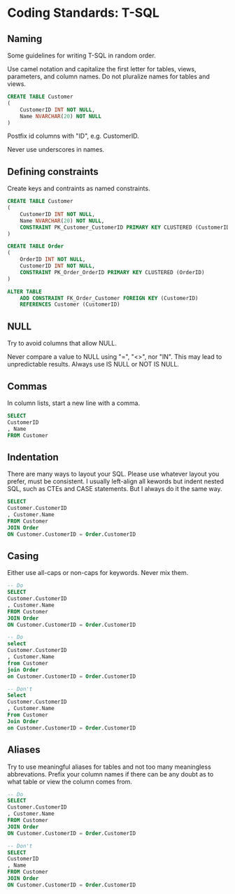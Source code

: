# 

# 

# Coding Standards: T-SQL

## Naming

Some guidelines for writing T-SQL in random order.

Use camel notation and capitalize the first letter for tables, views, parameters, and column names.  Do not pluralize names for tables and views.

```sql
CREATE TABLE Customer
(
    CustomerID INT NOT NULL,
    Name NVARCHAR(20) NOT NULL
)
```

Postfix id columns with "ID", e.g. CustomerID.

Never use underscores in names.

## Defining constraints

Create keys and contraints as named constraints.

```sql
CREATE TABLE Customer
(
    CustomerID INT NOT NULL,
    Name NVARCHAR(20) NOT NULL,
    CONSTRAINT PK_Customer_CustomerID PRIMARY KEY CLUSTERED (CustomerID)
)

CREATE TABLE Order
(
    OrderID INT NOT NULL,
    CustomerID INT NOT NULL,
    CONSTRAINT PK_Order_OrderID PRIMARY KEY CLUSTERED (OrderID)
)

ALTER TABLE 
    ADD CONSTRAINT FK_Order_Customer FOREIGN KEY (CustomerID)     
    REFERENCES Customer (CustomerID)
```

## NULL

Try to avoid columns that allow NULL.

Never compare a value to NULL using "=", "&lt;&gt;", nor "IN".  This may lead to unpredictable results.  Always use IS NULL or NOT IS NULL.

## Commas

In column lists, start a new line with a comma.

```sql
SELECT
CustomerID
, Name
FROM Customer
```

## Indentation

There are many ways to layout your SQL. Please use whatever layout you prefer, must be consistent.  I usually left-align all kewords but indent nested SQL, such as CTEs and CASE statements.  But I always do it the same way.

```sql
SELECT
Customer.CustomerID
, Customer.Name
FROM Customer
JOIN Order
ON Customer.CustomerID = Order.CustomerID
```

## Casing

Either use all-caps or non-caps for keywords.  Never mix them.

```sql
-- Do
SELECT
Customer.CustomerID
, Customer.Name
FROM Customer
JOIN Order
ON Customer.CustomerID = Order.CustomerID

-- Do
select
Customer.CustomerID
, Customer.Name
from Customer
join Order
on Customer.CustomerID = Order.CustomerID

-- Don't
Select
Customer.CustomerID
, Customer.Name
From Customer
Join Order
on Customer.CustomerID = Order.CustomerID
```

## Aliases
Try to use meaningful aliases for tables and not too many meaningless abbrevations. 
Prefix your column names if there can be any doubt as to what table or view the column
comes from.

```sql
-- Do
SELECT
Customer.CustomerID
, Customer.Name
FROM Customer
JOIN Order
ON Customer.CustomerID = Order.CustomerID

-- Don't
SELECT
CustomerID
, Name
FROM Customer
JOIN Order
ON Customer.CustomerID = Order.CustomerID

```

